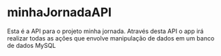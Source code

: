 # minhaJornadaAPI
Esta é a API para o projeto minha jornada. Através desta API o app irá realizar todas as ações que envolve manipulação de dados em um banco de dados MySQL
